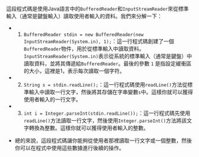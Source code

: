 

這段程式碼是使用Java語言中的`BufferedReader`和`InputStreamReader`來從標準輸入（通常是鍵盤輸入）讀取使用者輸入的資料。我們來分解一下：

 - 1. `BufferedReader stdin = new BufferedReader(new InputStreamReader(System.in), 1);`：這一行程式碼創建了一個`BufferedReader`物件，用於從標準輸入中讀取資料。`InputStreamReader(System.in)`表示從系統的標準輸入（通常是鍵盤）中讀取資料，並將其傳遞給`BufferedReader`。最後的參數 `1` 是指設定緩衝區的大小，這裡是1，表示每次讀取一個字符。

 - 2. `String s = stdin.readLine();`：這一行程式碼使用`readLine()`方法從標準輸入中讀取一行文字，然後將其存儲在字串變數`s`中。這樣你就可以獲得使用者輸入的一行文字。

 - 3. `int i = Integer.parseInt(stdin.readLine());`：這一行程式碼先使用`readLine()`方法讀取一行文字，然後使用`Integer.parseInt()`方法將該文字轉換為整數。這樣你就可以獲得使用者輸入的整數。

 - 總的來說，這段程式碼讓你能夠從使用者那裡讀取一行文字或一個整數，然後你可以在程式中使用這些數據進行後續的操作。